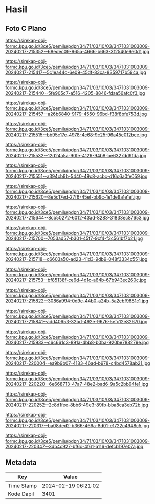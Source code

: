 # Hasil

## Foto C Plano

https://sirekap-obj-formc.kpu.go.id/3ce5/pemilu/pdpr/34/71/03/10/03/3471031003009-20240217-215352--68edec09-965a-4666-b663-3f2540e9e0d1.jpg

https://sirekap-obj-formc.kpu.go.id/3ce5/pemilu/pdpr/34/71/03/10/03/3471031003009-20240217-215417--5c1ea44c-6e09-45df-83ca-8359717b594a.jpg

https://sirekap-obj-formc.kpu.go.id/3ce5/pemilu/pdpr/34/71/03/10/03/3471031003009-20240217-215440--5fe905c7-a516-4205-8846-fdaa56afc0f3.jpg

https://sirekap-obj-formc.kpu.go.id/3ce5/pemilu/pdpr/34/71/03/10/03/3471031003009-20240217-215457--a26b6840-9179-4550-96bd-f38f8bfe753d.jpg

https://sirekap-obj-formc.kpu.go.id/3ce5/pemilu/pdpr/34/71/03/10/03/3471031003009-20240217-215515--bb95c17c-4978-4c68-9c25-96a45e012bee.jpg

https://sirekap-obj-formc.kpu.go.id/3ce5/pemilu/pdpr/34/71/03/10/03/3471031003009-20240217-215532--12d24a5a-90fe-4126-94b8-be6327dd9fda.jpg

https://sirekap-obj-formc.kpu.go.id/3ce5/pemilu/pdpr/34/71/03/10/03/3471031003009-20240217-215551--a394cb9b-5440-49c8-acbc-d16c6a0fe059.jpg

https://sirekap-obj-formc.kpu.go.id/3ce5/pemilu/pdpr/34/71/03/10/03/3471031003009-20240217-215620--8e5c17ed-27f6-45ef-bb9c-1e1de9a1e1ef.jpg

https://sirekap-obj-formc.kpu.go.id/3ce5/pemilu/pdpr/34/71/03/10/03/3471031003009-20240217-215644--8cb50272-6012-43ad-8283-31833ec87653.jpg

https://sirekap-obj-formc.kpu.go.id/3ce5/pemilu/pdpr/34/71/03/10/03/3471031003009-20240217-215700--7053ad57-b301-45f7-9cf4-f3c561bf7b21.jpg

https://sirekap-obj-formc.kpu.go.id/3ce5/pemilu/pdpr/34/71/03/10/03/3471031003009-20240217-215718--c6603a50-ad23-41d3-9db9-048f3334c551.jpg

https://sirekap-obj-formc.kpu.go.id/3ce5/pemilu/pdpr/34/71/03/10/03/3471031003009-20240217-215753--bf85138f-ce6d-4d1c-a64b-67b943ec260c.jpg

https://sirekap-obj-formc.kpu.go.id/3ce5/pemilu/pdpr/34/71/03/10/03/3471031003009-20240217-215822--3086a994-0d9e-44b0-a24b-5a2ebf9881c1.jpg

https://sirekap-obj-formc.kpu.go.id/3ce5/pemilu/pdpr/34/71/03/10/03/3471031003009-20240217-215841--add40653-32bd-492e-9676-5efc12e82670.jpg

https://sirekap-obj-formc.kpu.go.id/3ce5/pemilu/pdpr/34/71/03/10/03/3471031003009-20240217-215933--c6c661c3-891a-4bb8-b0ba-920be788279e.jpg

https://sirekap-obj-formc.kpu.go.id/3ce5/pemilu/pdpr/34/71/03/10/03/3471031003009-20240217-220004--ea9b9b07-4183-46ad-b978-c4bd4578ab21.jpg

https://sirekap-obj-formc.kpu.go.id/3ce5/pemilu/pdpr/34/71/03/10/03/3471031003009-20240217-220220--6e668713-47a7-48e2-bad6-9a5c2bb94fe1.jpg

https://sirekap-obj-formc.kpu.go.id/3ce5/pemilu/pdpr/34/71/03/10/03/3471031003009-20240217-220252--2c8d1fee-8bb6-49e3-89fb-bba8ca3eb72b.jpg

https://sirekap-obj-formc.kpu.go.id/3ce5/pemilu/pdpr/34/71/03/10/03/3471031003009-20240217-220317--ba08ded2-b366-466a-8d01-e1722c4948c5.jpg

https://sirekap-obj-formc.kpu.go.id/3ce5/pemilu/pdpr/34/71/03/10/03/3471031003009-20240217-220347--3db4c927-bf6c-4f61-a116-defcb197e07a.jpg


## Metadata

| Key        | Value               |
| ---------- | ------------------- |
| Time Stamp | 2024-02-19 06:21:02 |
| Kode Dapil | 3401                |



